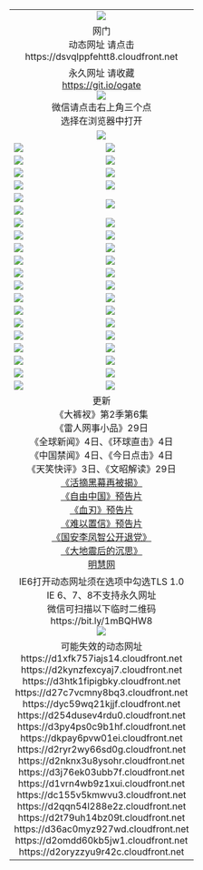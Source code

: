 ﻿<table>
  <tr></tr>
  <tr><td colspan=2 align=center><img src="https://cloud.githubusercontent.com/assets/11880933/13434984/f430fae2-e012-11e5-814f-c2df1e82b247.jpg" /></td></tr>
  <tr><td colspan=2 align=center>网门<br>动态网址 请点击
<br>https://dsvqlppfehtt8.cloudfront.net
    </td>
  </tr>
  <tr>
    <td colspan=2 align=center>永久网址 请收藏<br/><a href="https://git.io/ogate" target="_blank">https://git.io/ogate</a><br/><a href="https://dsvqlppfehtt8.cloudfront.net/Up/0WMGDL2.png" target="_blank"><img src="https://dsvqlppfehtt8.cloudfront.net/Up/0WMGD2.png"/></a>
    <br>微信请点击右上角三个点<br>选择在浏览器中打开<br></td>
  </tr>
  <tr>
    <td colspan=2 align=center><a href="https://dsvqlppfehtt8.cloudfront.net/ogUP.aspx?name=0oGate.apk" target="_blank"><img src="https://dsvqlppfehtt8.cloudfront.net/Up/0WMAZ.jpg" /></a></td>
  </tr>
  <tr>
    <td><a href="https://dsvqlppfehtt8.cloudfront.net/ogNice.aspx" target="_blank"><img src="https://dsvqlppfehtt8.cloudfront.net/Up/0WCYY.jpg" /></a></td>
    <td><a href="https://dsvqlppfehtt8.cloudfront.net/onCO.aspx?ob=600%E4%BA%8B%E7%89%A9&op=%E5%A2%9E%E5%88%A0%E6%94%B9&args=WH1~%23%E7%B1%BB%E5%9E%8B6%E6%96%B0%E9%97%BB%7c%23%E7%B1%BB%E5%9E%8B6%E8%AF%84%E8%AE%BA&mode=" target="_blank"><img src="https://dsvqlppfehtt8.cloudfront.net/Up/0WZTT.jpg" /></a></td> 
  </tr>
  <tr>
    <td><a href="https://dsvqlppfehtt8.cloudfront.net/ogDY.aspx" target="_blank"><img src="https://dsvqlppfehtt8.cloudfront.net/Up/0FK.jpg" /></a></td>
    <td><a href="https://dsvqlppfehtt8.cloudfront.net/ogST.aspx" target="_blank"><img src="https://dsvqlppfehtt8.cloudfront.net/Up/0ST.jpg" /></a></td> 
  </tr>
  <tr>
    <!--td rowspan=2><a href="https://dsvqlppfehtt8.cloudfront.net/ogUP.aspx?name=WJ.mp4&count=T:1,480P:1" target="_blank"><img src="https://dsvqlppfehtt8.cloudfront.net/Up/WJ.jpg" /></a></td-->
    <td><a href="https://dsvqlppfehtt8.cloudfront.net/ogUP.aspx?name=11DKC.mp4&count=T:2,2:6,1:16" target="_blank"><img src="https://dsvqlppfehtt8.cloudfront.net/Up/11DKC.jpg" /></a></td> 
    <td><div><a href="https://dsvqlppfehtt8.cloudfront.net/ogUP.aspx?name=LRWS.mp4&count=7B:8,6B:44,5A:10,5B:35,4A:14,4B:19,3A:10,3B:26,2A:16,2B:21,1A:23,1B:29&current=7B:8" target="_blank"><img src="https://dsvqlppfehtt8.cloudfront.net/Up/LRWS.jpg" /></a></td>
   </tr>
  <tr>
    <td><a href="https://dsvqlppfehtt8.cloudfront.net/ogUP.aspx?name=LRSH.mp4&count=W:13,2:10" target="_blank"><img src="https://dsvqlppfehtt8.cloudfront.net/Up/LRSH.jpg" /></a></td>
    <td><a href="https://dsvqlppfehtt8.cloudfront.net/ogNiceVedio.aspx" target="_blank"><img src="https://dsvqlppfehtt8.cloudfront.net/Up/TGKDY.jpg" /></a></td>
  </tr>
  <tr>
    <td><a href="https://dsvqlppfehtt8.cloudfront.net/ogUP.aspx?name=JQR.mp4&count=2" target="_blank"><img src="https://dsvqlppfehtt8.cloudfront.net/Up/JQR.jpg" /></a></td>   
    <td rowspan=2><a href="https://dsvqlppfehtt8.cloudfront.net/ogUP.aspx?name=JP.mp4&count=9" target="_blank"><img src="https://dsvqlppfehtt8.cloudfront.net/Up/JP.jpg" /></td>
  </tr>
  <tr>
    <td><a href="https://dsvqlppfehtt8.cloudfront.net/ogUP.aspx?name=WH.mp4" target="_blank"><img src="https://dsvqlppfehtt8.cloudfront.net/Up/WH.jpg" /></a></td>
  </tr>
  <tr>
    <td><a href="https://dsvqlppfehtt8.cloudfront.net/ogUP.aspx?name=SSZJ.mp4&count=SP:6,480P:9" target="_blank"><img src="https://dsvqlppfehtt8.cloudfront.net/Up/SSZJ.jpg" /></a></td>
    <td><a href="https://dsvqlppfehtt8.cloudfront.net/ogUP.aspx?name=ZY.mp4&count=2015:16" target="_blank"><img src="https://dsvqlppfehtt8.cloudfront.net/Up/ZY.jpg" /></a</td>
  </tr>
  <tr>
    <td><a href="https://dsvqlppfehtt8.cloudfront.net/ogUP.aspx?name=XTFY.mp4&count=B:2,A:24" target="_blank"><img src="https://dsvqlppfehtt8.cloudfront.net/Up/XTFY.jpg" /></a></td>
    <td><a href="https://dsvqlppfehtt8.cloudfront.net/ogUP.aspx?name=1XQK.mp4&count=13" target="_blank"><img src="https://dsvqlppfehtt8.cloudfront.net/Up/1XQK.jpg" /></a</td>
  </tr>
  <tr>
    <td><a href="https://dsvqlppfehtt8.cloudfront.net/ogUP.aspx?name=1LYF.mp4&count=2" target="_blank"><img src="https://dsvqlppfehtt8.cloudfront.net/Up/1LYF0.jpg" /></a></td>
    <td><a href="https://dsvqlppfehtt8.cloudfront.net/ogUP.aspx?name=1ZGC.mp4&count=6" target="_blank"><img src="https://dsvqlppfehtt8.cloudfront.net/Up/1ZGC0.jpg" /></a></td>
  </tr>
  <tr>
    <td><a href="https://dsvqlppfehtt8.cloudfront.net/ogUP.aspx?name=1ZKM.mp4&count=3&current=3" target="_blank"><img src="https://dsvqlppfehtt8.cloudfront.net/Up/1ZKM0.jpg" /></a></td>  
    <td><a href="https://dsvqlppfehtt8.cloudfront.net/ogUP.aspx?name=1WWY.mp4&count=6&current=6" target="_blank"><img src="https://dsvqlppfehtt8.cloudfront.net/Up/1WWY0.jpg" /></a></td>
  </tr>
  <tr>
    <td><a href="https://dsvqlppfehtt8.cloudfront.net/ogUP.aspx?name=10JGY.mp4&count=3" target="_blank"><img src="https://dsvqlppfehtt8.cloudfront.net/Up/10JGY0.jpg" /></a></td>
    <td><a href="https://dsvqlppfehtt8.cloudfront.net/ogUP.aspx?name=10CYS.mp4&count=2" target="_blank"><img src="https://dsvqlppfehtt8.cloudfront.net/Up/10CYS0.jpg" /></a></td>
  </tr>
  <tr>
    <td><a href="https://dsvqlppfehtt8.cloudfront.net/ogUP.aspx?name=4SQQ.mp4&count=201603:4,201602:20,201601:21&current=201603:4" target="_blank"><img src="https://dsvqlppfehtt8.cloudfront.net/Up/4SQQ0.jpg"/></a></td>
    <td><a href="https://dsvqlppfehtt8.cloudfront.net/ogUP.aspx?name=4SHQ.mp4&count=201603:4,201602:27,201601:28&current=201603:4" target="_blank"><img src="https://dsvqlppfehtt8.cloudfront.net/Up/4SHQ0.jpg"/></a></td>
  </tr>
  <tr>
    <td><a href="https://dsvqlppfehtt8.cloudfront.net/ogUP.aspx?name=4SZG.mp4&count=201603:4,201602:21,201601:23&current=201603:4" target="_blank"><img src="https://dsvqlppfehtt8.cloudfront.net/Up/4SZG0.jpg"/></a></td>
    <td><a href="https://dsvqlppfehtt8.cloudfront.net/ogUP.aspx?name=4SDJ.mp4&count=201603A:4,201603B:4,201602A:24,201602B:7,201601A:48,201601B:6&current=201603A:4" target="_blank"><img src="https://dsvqlppfehtt8.cloudfront.net/Up/4SDJ0.jpg"/></a></td>
  </tr>
  <tr>
    <td><a href="https://dsvqlppfehtt8.cloudfront.net/ogUP.aspx?name=4CTX.mp4&count=201603:1,201602:3,201601:4&current=201603:1" target="_blank"><img src="https://dsvqlppfehtt8.cloudfront.net/Up/4CTX0.jpg"/></a></td>
    <td><a href="https://dsvqlppfehtt8.cloudfront.net/ogUP.aspx?name=4CWZ.mp4&count=201602:4,201601:4&current=201602:4" target="_blank"><img src="https://dsvqlppfehtt8.cloudfront.net/Up/4CWZ0.jpg"/></a></td>
  </tr>
  <tr>
    <td><a href="https://dsvqlppfehtt8.cloudfront.net/onUP.aspx?name=https://d2t6x1lwzcff38.cloudfront.net/" target="_blank"><img src="https://dsvqlppfehtt8.cloudfront.net/Up/0DTW.jpg"/></a></td>
    <td><a href="https://dsvqlppfehtt8.cloudfront.net/onUP.aspx?name=https://d240ns8up8earz.cloudfront.net/acenter/" target="_blank"><img src="https://dsvqlppfehtt8.cloudfront.net/Up/0TDW.jpg" /></a></td>
  </tr>
  <tr>
    <td><a href="https://dsvqlppfehtt8.cloudfront.net/onUP.aspx?name=https://d4508d6vomz2p.cloudfront.net/gb/nsc413.htm" target="_blank"><img src="https://dsvqlppfehtt8.cloudfront.net/Up/0DJY.jpg" /></a></td>
    <td><a href="https://dsvqlppfehtt8.cloudfront.net/onUP.aspx?name=https://d3bxwq7vzudb5l.cloudfront.net/xtr/gb/prog204.html" target="_blank"><img src="https://dsvqlppfehtt8.cloudfront.net/Up/0XTR.jpg" /></a></td>
  </tr>
  <tr>
    <td><a href="https://dsvqlppfehtt8.cloudfront.net/onUP.aspx?name=https://d3aj00iefsmfgc.cloudfront.net/" target="_blank"><img src="https://dsvqlppfehtt8.cloudfront.net/Up/0MHW.jpg" /></a></td>
    <td><a href="https://dsvqlppfehtt8.cloudfront.net/onUP.aspx?name=https://d1lcj91uv80klr.cloudfront.net/" target="_blank"><img src="https://dsvqlppfehtt8.cloudfront.net/Up/0ZJW.jpg" /></a></td>
  </tr>
  <tr>
    <td><a href="https://dsvqlppfehtt8.cloudfront.net/ogUP.aspx?name=0FG.zip" target="_blank"><img src="https://dsvqlppfehtt8.cloudfront.net/Up/0FG.jpg" /></a></td>
    <td><a href="https://dsvqlppfehtt8.cloudfront.net/ogUP.aspx?name=0FGA.apk" target="_blank"><img src="https://dsvqlppfehtt8.cloudfront.net/Up/0FGA.jpg" /></a></td>
  </tr>
  <tr>
    <td><a href="https://dsvqlppfehtt8.cloudfront.net/ogUP.aspx?name=0U.zip" target="_blank"><img src="https://dsvqlppfehtt8.cloudfront.net/Up/0U.jpg" /></a></td>
    <td><a href="https://dsvqlppfehtt8.cloudfront.net/ogUP.aspx?name=0UA.apk" target="_blank"><img src="https://dsvqlppfehtt8.cloudfront.net/Up/0UA.jpg" /></a></td>
  </tr>
  <tr>
    <td><a href="https://dsvqlppfehtt8.cloudfront.net/ogUP.aspx?name=0iPPOTV.zip" target="_blank"><img src="https://dsvqlppfehtt8.cloudfront.net/Up/0iPPOTV.jpg" /></a></td>
    <td><a href="https://dsvqlppfehtt8.cloudfront.net/ogUP.aspx?name=0iNTD.apk" target="_blank"><img src="https://dsvqlppfehtt8.cloudfront.net/Up/0iNTD.jpg" /></a></td>
  </tr>
  <tr>
    <td colspan=2 align=center>更新<br>
      《大裤衩》第2季第6集<br>
      《雷人网事小品》29日<br>
      《全球新闻》4日、《环球直击》4日<br>
      《中国禁闻》4日、《今日点击》4日<br>
      《天笑快评》3日、《文昭解读》29日<br>
      <a href="https://dsvqlppfehtt8.cloudfront.net/ogUP.aspx?name=SSZJ480P9.mp4" target="_blank">《活摘黑幕再被揭》</a><br>
      <a href="https://dsvqlppfehtt8.cloudfront.net/ogUP.aspx?name=11ZYZG0.mp4" target="_blank">《自由中国》预告片</a><br>
      <a href="https://dsvqlppfehtt8.cloudfront.net/ogUP.aspx?name=11XR.mp4" target="_blank">《血刃》预告片</a><br>
      <a href="https://dsvqlppfehtt8.cloudfront.net/ogUP.aspx?name=11NYZX.mp4&count=2" target="_blank">《难以置信》预告片</a><br>
      <a href="https://dsvqlppfehtt8.cloudfront.net/ogUP.aspx?name=4LFZ.mp4" target="_blank">《国安李凤智公开退党》</a><br>
      <a href="https://dsvqlppfehtt8.cloudfront.net/ogUP.aspx?name=4DDZHDCS.mp4" target="_blank">《大地震后的沉思》</a><br>
      <a href="https://dsvqlppfehtt8.cloudfront.net/onUP.aspx?name=https://www.minghui.org/" target="_blank">明慧网</a></td>
    </td>
  </tr>
  <tr>
    <td colspan=2 align=center>IE6打开动态网址须在选项中勾选TLS 1.0<br/>IE 6、7、8不支持永久网址<br/>
      微信可扫描以下临时二维码<br/>https://bit.ly/1mBQHW8<br/><a href="https://dsvqlppfehtt8.cloudfront.net/Up/0WMGDL3.png" target="_blank"><img src="https://dsvqlppfehtt8.cloudfront.net/Up/0WMGD3.png"/></a><br>
  </tr>
  <tr>
    <td colspan=2 align=center>可能失效的动态网址
<br>https://d1xfk757iajs14.cloudfront.net
<br>https://d2kynzfexcyaj7.cloudfront.net
<br>https://d3htk1fipigbky.cloudfront.net
<br>https://d27c7vcmny8bq3.cloudfront.net
<br>https://dyc59wq21kjjf.cloudfront.net
<br>https://d254dusev4rdu0.cloudfront.net
<br>https://d3py4ps0c9b1hf.cloudfront.net
<br>https://dkpay6pvw01ei.cloudfront.net
<br>https://d2ryr2wy66sd0g.cloudfront.net
<br>https://d2nknx3u8ysohr.cloudfront.net
<br>https://d3j76ek03ubb7f.cloudfront.net
<br>https://d1vrn4wb9z1xui.cloudfront.net
<br>https://dc155v5kmwvu3.cloudfront.net
<br>https://d2qqn54l288e2z.cloudfront.net
<br>https://d2t79uh14bz09t.cloudfront.net
<br>https://d36ac0myz927wd.cloudfront.net
<br>https://d2omdd60kb5jw1.cloudfront.net
<br>https://d2oryzzyu9r42c.cloudfront.net
    </td>
  </tr>
</table>
